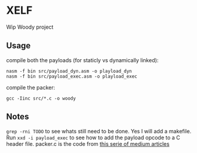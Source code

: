 # XELF

Wip Woody project

## Usage

compile both the payloads (for staticly vs dynamically linked):
```
nasm -f bin src/payload_dyn.asm -o playload_dyn
nasm -f bin src/payload_exec.asm -o playload_exec
```

compile the packer:
```
gcc -Iinc src/*.c -o woody
```

## Notes

`grep -rni TODO` to see whats still need to be done.
Yes I will add a makefile.
Run `xxd -i payload_exec` to see how to add the payload opcode to a C header file.
packer.c is the code from [this serie of medium articles](https://medium.com/analytics-vidhya/malware-engineering-part-0x2-finding-shelter-for-parasite-751145dd18d0)
